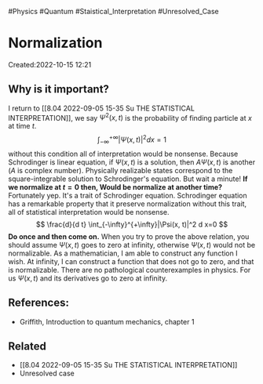 
#Physics
#Quantum
#Staistical_Interpretation
#Unresolved_Case
# Normalization
Created:2022-10-15 12:21

## Why is it important?
I return to [[8.04 2022-09-05 15-35 Su THE STATISTICAL INTERPRETATION]], we say $\Psi^2(x,t)$ is the probability of finding particle at $x$ at time $t$. 
$$
\int_{-\infty}^{+\infty}|\Psi(x, t)|^2 d x=1
$$
without this condition all of interpretation would be nonsense. Because Schrodinger is linear equation, if $\Psi(x,t)$ is a solution, then $A\Psi(x,t)$ is another ($A$ is complex number). 
Physically realizable states correspond to the square-integrable solution to Schrodinger's equation.  But wait a minute! **If we normalize at  $t=0$  then, Would be normalize at another time?** Fortunately yep. It's a trait of Schrodinger equation. Schrodinger equation has a remarkable property that it preserve normalization without this trait, all of statistical interpretation would be nonsense.
$$
\frac{d}{d t} \int_{-\infty}^{+\infty}|\Psi(x, t)|^2 d x=0
$$
**Do once and then come on.**
When you try to prove the above relation,  you should assume $\Psi(x,t)$ goes to zero at infinity, otherwise $\Psi(x,t)$ would not be normalizable. As a mathematician, I am able to construct any function I wish. At infinity, I can construct a function that does not go to zero, and that is normalizable. There are no pathological counterexamples in physics. For us $\Psi(x,t)$ and its derivatives go to zero at infinity. 

## References:
- Griffith, Introduction to quantum mechanics, chapter 1

## Related
- [[8.04 2022-09-05 15-35 Su THE STATISTICAL INTERPRETATION]]
- Unresolved case